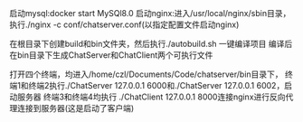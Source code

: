 启动mysql:docker start MySQl8.0
启动nginx:进入/usr/local/nginx/sbin目录，执行./nginx -c conf/chatserver.conf(以指定配置文件启动nginx)

在根目录下创建build和bin文件夹，然后执行./autobuild.sh  一键编译项目  编译后在bin目录下生成ChatServer和ChatClient两个可执行文件

打开四个终端，均进入/home/czl/Documents/Code/chatserver/bin目录下，
终端1和终端2执行./ChatServer 127.0.0.1 6000和./ChatServer 127.0.0.1 6002，启动服务器
终端3和终端4均执行 ./ChatClient 127.0.0.1 8000连接nginx进行反向代理连接到服务器(这是启动了客户端)


